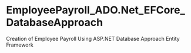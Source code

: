 # EmployeePayroll_ADO.Net_EFCore_DatabaseApproach
Creation of Employee Payroll Using ASP.NET Database Approach Entity Framework 
